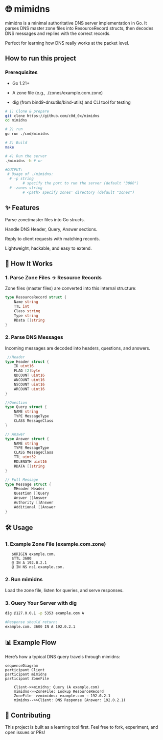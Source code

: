# 🌐 mimidns

mimidns is a minimal authoritative DNS server implementation in Go.
It parses DNS master zone files into ResourceRecord structs, then decodes DNS messages and replies with the correct records.

Perfect for learning how DNS really works at the packet level.

## How to run this project

### Prerequisites

+ Go 1.21+

+ A zone file (e.g., ./zones/example.com.zone)

+ dig (from bind9-dnsutils/bind-utils) and CLI tool for testing

```bash
# 1) Clone & prepare
git clone https://github.com/c0d_0x/mimidns
cd mimidns

# 2) run
go run ./cmd/mimidns

# 3) Build
make

# 4) Run the server
./mimidns -h # or

#OUTPUT:
 # Usage of ./mimidns:
  # -p string
        # specify the port to run the server (default "3000")
  # -zones string
        # <path> specify zones' directory (default "zones")
```
## ✨ Features

Parse zone/master files into Go structs.

Handle DNS Header, Query, Answer sections.

Reply to client requests with matching records.

Lightweight, hackable, and easy to extend.

## 📖 How It Works

### 1. Parse Zone Files → Resource Records

Zone files (master files) are converted into this internal structure:

```go
type ResourceRecord struct {
    Name string
    TTL int
    Class string
    Type string
    RData []string
}

```

### 2. Parse DNS Messages

Incoming messages are decoded into headers, questions, and answers.

```go
 //Header
type Header struct {
    ID uint16
    FLAG [2]byte
    QDCOUNT uint16
    ANCOUNT uint16
    NSCOUNT uint16
    ARCOUNT uint16
}

//Question
type Query struct {
    NAME string
    TYPE MessageType
    CLASS MessageClass
}

// Answer
type Answer struct {
    NAME string
    TYPE MessageType
    CLASS MessageClass
    TTL uint32
    RDLENGTH uint16
    RDATA []string
}

// Full Message
type Message struct {
    MHeader Header
    Question []Query
    Answer []Answer
    Authority []Answer
    Additional []Answer
}

```

## 🛠️ Usage

### 1. Example Zone File (example.com.zone)

```zone
   $ORIGIN example.com.
   $TTL 3600
   @ IN A 192.0.2.1
   @ IN NS ns1.example.com.
```

### 2. Run mimidns

Load the zone file, listen for queries, and serve responses.

### 3. Query Your Server with dig

```bash
dig @127.0.0.1 -p 5353 example.com A

#Response should return:
example.com. 3600 IN A 192.0.2.1

```

## 📊 Example Flow

Here’s how a typical DNS query travels through mimidns:

```mermaid
sequenceDiagram
participant Client
participant mimidns
participant ZoneFile

    Client->>mimidns: Query (A example.com)
    mimidns->>ZoneFile: Lookup ResourceRecord
    ZoneFile-->>mimidns: example.com → 192.0.2.1
    mimidns-->>Client: DNS Response (Answer: 192.0.2.1)
```



## 🤝 Contributing

This project is built as a learning tool first.
Feel free to fork, experiment, and open issues or PRs!
